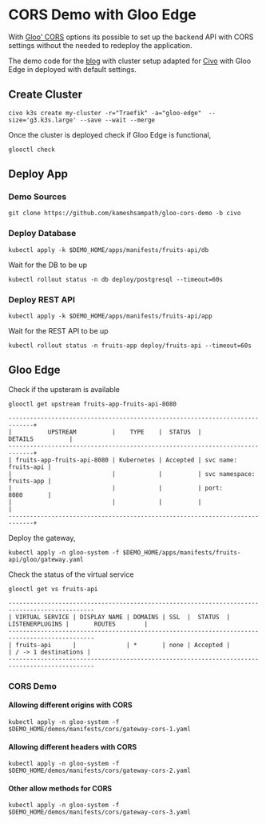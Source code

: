 # CORS Demo with Gloo Edge

With [Gloo' CORS](https://docs.solo.io/gloo-edge/latest/guides/security/cors/) options its possible to set up the backend API with CORS settings without the needed to redeploy the application.

The demo code for the [blog](https://www.solo.io/blog/how-to-update-cors-policies-without-re-deploying-your-api) with cluster setup adapted for [Civo](https://civo.com) with Gloo Edge in deployed with default settings.

## Create Cluster

```shell
civo k3s create my-cluster -r="Traefik" -a="gloo-edge"  --size='g3.k3s.large' --save --wait --merge
```

Once the cluster is deployed check if Gloo Edge is functional,

```shell
glooctl check
```

## Deploy App

### Demo Sources

```shell
git clone https://github.com/kameshsampath/gloo-cors-demo -b civo
```

### Deploy Database

```shell
kubectl apply -k $DEMO_HOME/apps/manifests/fruits-api/db
```

Wait for the DB to be up

```shell
kubectl rollout status -n db deploy/postgresql --timeout=60s
```

### Deploy REST API

```shell
kubectl apply -k $DEMO_HOME/apps/manifests/fruits-api/app
```

Wait for the REST API to be up

```shell
kubectl rollout status -n fruits-app deploy/fruits-api --timeout=60s
```

## Gloo Edge

Check if the upsteram is available

```shell
glooctl get upstream fruits-app-fruits-api-8080
```

```text
-----------------------------------------------------------------------------+
|          UPSTREAM          |    TYPE    |  STATUS  |          DETAILS          |
-----------------------------------------------------------------------------+
| fruits-app-fruits-api-8080 | Kubernetes | Accepted | svc name:      fruits-api |
|                            |            |          | svc namespace: fruits-app |
|                            |            |          | port:          8080       |
|                            |            |          |                           |
-----------------------------------------------------------------------------+
```

Deploy the gateway,

```shell
kubectl apply -n gloo-system -f $DEMO_HOME/apps/manifests/fruits-api/gloo/gateway.yaml
```

Check the status of the virtual service

```shell
glooctl get vs fruits-api
```

```text
----------------------------------------------------------------------------------------------
| VIRTUAL SERVICE | DISPLAY NAME | DOMAINS | SSL  |  STATUS  | LISTENERPLUGINS |       ROUTES        |
----------------------------------------------------------------------------------------------
| fruits-api      |              | *       | none | Accepted |                 | / -> 1 destinations |
----------------------------------------------------------------------------------------------
```

### CORS Demo

#### Allowing different origins with CORS

```shell
kubectl apply -n gloo-system -f $DEMO_HOME/demos/manifests/cors/gateway-cors-1.yaml
```

#### Allowing different headers with CORS

```shell
kubectl apply -n gloo-system -f $DEMO_HOME/demos/manifests/cors/gateway-cors-2.yaml
```

#### Other allow methods for CORS

```shell
kubectl apply -n gloo-system -f $DEMO_HOME/demos/manifests/cors/gateway-cors-3.yaml
```

